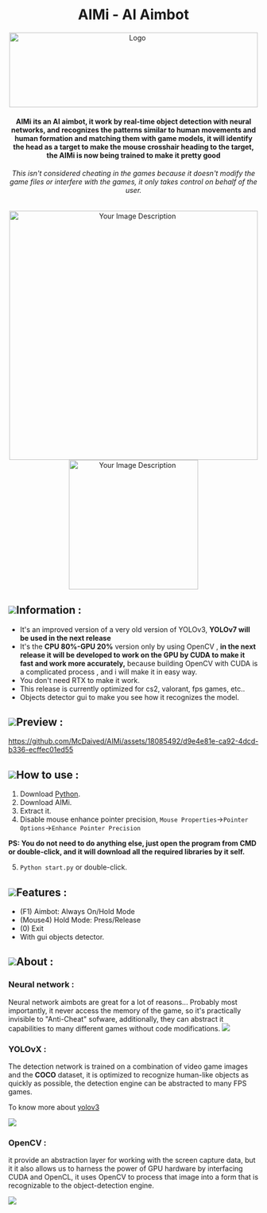 <h1 align="center">AIMi - AI Aimbot</h1>
<p align="center">
    <a href="https://github.com/McDaived/AIMi">
        <img src="https://github.com/McDaived/AIMi/assets/18085492/56684d14-9573-403e-bb06-6c323d475ebc" alt="Logo" width="500" height="150">
    </a>
<h4 align="center">AIMi its an AI aimbot, it work by real-time object detection with neural networks, and recognizes the patterns similar to human movements and human formation and matching them with game models, it will identify the head as a target to make the mouse crosshair heading to the target, the AIMi is now being trained to make it pretty good</h4>
<h6 align="center">This isn't considered cheating in the games because it doesn't modify the game files or interfere with the games, it only takes control on behalf of the user.</h6>
  <p align="center">
<img src="https://github.com/McDaived/AIMi/assets/18085492/9e53d002-80ec-472b-9156-5416a061790e" alt="Your Image Description" width="500">
<img src="https://github.com/McDaived/AIMi/assets/18085492/c430ab48-99e4-466b-833f-77879a5a01e9" alt="Your Image Description" width="260">


## ![](https://github.com/McDaived/NoRecoil-CS2/assets/18085492/fdee8c61-c0f7-41a2-80a0-15c1b5f5bb95)Information :
- It's an improved version of a very old version of YOLOv3, **YOLOv7 will be used in the next release**
- It's the **CPU 80%-GPU 20%** version only by using OpenCV , **in the next release it will be developed to work on the GPU by CUDA to make it fast and work more accurately,** because building OpenCV with CUDA is a complicated process , and i will make it in easy way.
- You don't need RTX to make it work.
- This release is currently optimized for cs2, valorant, fps games, etc..
- Objects detector gui to make you see how it recognizes the model.



## ![](https://github.com/McDaived/Discord-Profile-Card/assets/18085492/7a4879fd-97a1-4807-98e5-8f62137dee6e)Preview :
https://github.com/McDaived/AIMi/assets/18085492/d9e4e81e-ca92-4dcd-b336-ecffec01ed55


## ![](https://github.com/McDaived/NoRecoil-CS2/assets/18085492/7eab67ab-4b44-40ee-b050-53e48a856fc5)How to use :
1. Download [Python](https://www.python.org/).
2. Download AIMi.
3. Extract it.
4. Disable mouse enhance pointer precision, ``Mouse Properties``->``Pointer Options``->``Enhance Pointer Precision``

**PS: You do not need to do anything else, just open the program from CMD or double-click, and it will download all the required libraries by it self.**

5. ``Python start.py`` or double-click.

## ![](https://github.com/McDaived/Discord-Profile-Card/assets/18085492/952742cf-9744-4ccb-9de1-766560ebae12)Features :
- (F1) Aimbot: Always On/Hold Mode
- (Mouse4) Hold Mode: Press/Release
- (0) Exit
- With gui objects detector.

## ![](https://github.com/McDaived/AIMi/assets/18085492/575d27e7-105d-4861-ba99-79e3ac2432dc)About :

### Neural network :
Neural network aimbots are great for a lot of reasons... Probably most importantly, it never access the memory of the game, so it's practically invisible to "Anti-Cheat" sofware, additionally, they can abstract it capabilities to many different games without code modifications.
![](https://github.com/McDaived/AIMi/assets/18085492/a861b711-21e4-4d42-bd87-44d35be9b8b2)

### YOLOvX :
The detection network is trained on a combination of video game images and the **COCO** dataset, it is optimized to recognize human-like objects as quickly as possible, the detection engine can be abstracted to many FPS games.

To know more about [yolov3](https://github.com/ultralytics/yolov3)

![](https://github.com/McDaived/AIMi/assets/18085492/50e29940-26f7-4eb7-a136-818ef8b22348)

### OpenCV :
it provide an abstraction layer for working with the screen capture data, but it it also allows us to harness the power of GPU hardware by interfacing CUDA and OpenCL, it uses OpenCV to process that image into a form that is recognizable to the object-detection engine.

![](https://github.com/McDaived/AIMi/assets/18085492/57f36a86-c149-44ac-a140-6fc05a0bad99)

